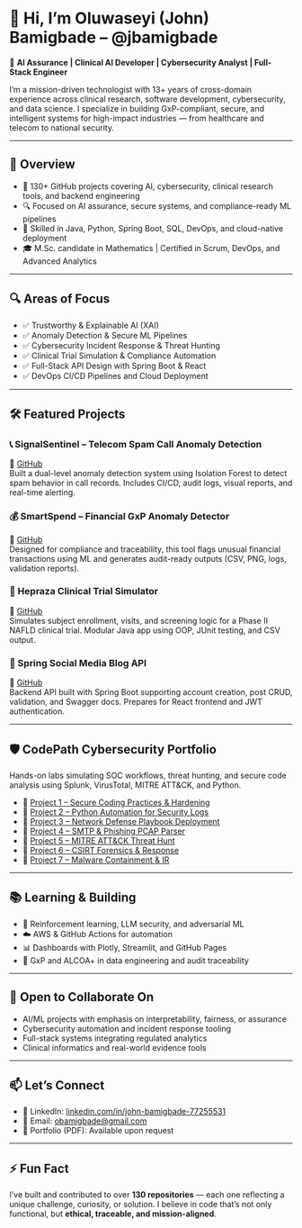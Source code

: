 # 👋 Hi, I’m Oluwaseyi (John) Bamigbade – @jbamigbade

🎯 **AI Assurance | Clinical AI Developer | Cybersecurity Analyst | Full-Stack Engineer**

I’m a mission-driven technologist with 13+ years of cross-domain experience across clinical research, software development, cybersecurity, and data science. I specialize in building GxP-compliant, secure, and intelligent systems for high-impact industries — from healthcare and telecom to national security.

---

## 🧠 Overview

- 🧪 130+ GitHub projects covering AI, cybersecurity, clinical research tools, and backend engineering  
- 🔍 Focused on AI assurance, secure systems, and compliance-ready ML pipelines  
- 🚀 Skilled in Java, Python, Spring Boot, SQL, DevOps, and cloud-native deployment  
- 🎓 M.Sc. candidate in Mathematics | Certified in Scrum, DevOps, and Advanced Analytics  

---

## 🔍 Areas of Focus

- ✅ Trustworthy & Explainable AI (XAI)  
- ✅ Anomaly Detection & Secure ML Pipelines  
- ✅ Cybersecurity Incident Response & Threat Hunting  
- ✅ Clinical Trial Simulation & Compliance Automation  
- ✅ Full-Stack API Design with Spring Boot & React  
- ✅ DevOps CI/CD Pipelines and Cloud Deployment  

---

## 🛠 Featured Projects

### 📞 SignalSentinel – Telecom Spam Call Anomaly Detection  
🔗 [GitHub](https://github.com/jbamigbade/SignalSentinel-Telecom-Anomaly-Detection)  
Built a dual-level anomaly detection system using Isolation Forest to detect spam behavior in call records. Includes CI/CD, audit logs, visual reports, and real-time alerting.

### 💰 SmartSpend – Financial GxP Anomaly Detector  
🔗 [GitHub](https://github.com/jbamigbade/SmartSpend_AnomalyDetector)  
Designed for compliance and traceability, this tool flags unusual financial transactions using ML and generates audit-ready outputs (CSV, PNG, logs, validation reports).

### 🧪 Hepraza Clinical Trial Simulator  
🔗 [GitHub](https://github.com/jbamigbade/hepraza-clinical-trial-simulator)  
Simulates subject enrollment, visits, and screening logic for a Phase II NAFLD clinical trial. Modular Java app using OOP, JUnit testing, and CSV output.

### 🧵 Spring Social Media Blog API  
🔗 [GitHub](https://github.com/jbamigbade/spring-social-media-api)  
Backend API built with Spring Boot supporting account creation, post CRUD, validation, and Swagger docs. Prepares for React frontend and JWT authentication.

---

## 🛡️ CodePath Cybersecurity Portfolio

Hands-on labs simulating SOC workflows, threat hunting, and secure code analysis using Splunk, VirusTotal, MITRE ATT&CK, and Python.

- 🔗 [Project 1 – Secure Coding Practices & Hardening](https://docs.google.com/document/d/1MnTPclQ6vYGlGBQbWvVPtxepkhw9MjRqOpY6BkLrlsM/edit?usp=drive_link)  
- 🔗 [Project 2 – Python Automation for Security Logs](https://docs.google.com/document/d/1Z-kOtCX0R4nD8mfAu6BH-wlDQOw5hTS13QKv2ytOQPM/edit?usp=drive_link)  
- 🔗 [Project 3 – Network Defense Playbook Deployment](https://docs.google.com/document/d/1Oq5Zp6wKmJFBEycgkjFocCuYbC-jIlu0Ag7DK1WOQ44/edit?usp=drive_link)  
- 🔗 [Project 4 – SMTP & Phishing PCAP Parser](https://docs.google.com/document/d/1yLnwFJ5xWz9lbpbIArINb21JCZGG_-EoqmruacnXDSw/edit?usp=drive_link)  
- 🔗 [Project 5 – MITRE ATT&CK Threat Hunt](https://docs.google.com/document/d/1XwtAzbVnzNkj4NXltq_mdqhx8osEYKkFTKAZBjQkSdc/edit?usp=drive_link)  
- 🔗 [Project 6 – CSIRT Forensics & Response](https://docs.google.com/document/d/1nhpt1pAovDWqhk37Ti8UNRkEXiQtiLoq-gvo_pg4DHQ/edit?usp=drive_link)  
- 🔗 [Project 7 – Malware Containment & IR](https://docs.google.com/document/d/1mya2uzPyTom7NP1TYmafHBvP1k_8-j3gXNo0_8sXsdc/edit?usp=drive_link)

---

## 📚 Learning & Building

- 🤖 Reinforcement learning, LLM security, and adversarial ML  
- ☁️ AWS & GitHub Actions for automation  
- 📊 Dashboards with Plotly, Streamlit, and GitHub Pages  
- 🔐 GxP and ALCOA+ in data engineering and audit traceability  

---

## 🤝 Open to Collaborate On

- AI/ML projects with emphasis on interpretability, fairness, or assurance  
- Cybersecurity automation and incident response tooling  
- Full-stack systems integrating regulated analytics  
- Clinical informatics and real-world evidence tools  

---

## 📫 Let’s Connect

- 💼 LinkedIn: [linkedin.com/in/john-bamigbade-77255531](https://www.linkedin.com/in/john-bamigbade-77255531)  
- 📧 Email: [obamigbade@gmail.com](mailto:obamigbade@gmail.com)  
- 📂 Portfolio (PDF): Available upon request  

---

## ⚡ Fun Fact

I’ve built and contributed to over **130 repositories** — each one reflecting a unique challenge, curiosity, or solution. I believe in code that’s not only functional, but **ethical, traceable, and mission-aligned**.

<!---
jbamigbade/jbamigbade is a ✨ special ✨ repository because its `README.md` (this file) appears on your GitHub profile.
You can click the Preview link to take a look at your changes.
--->

